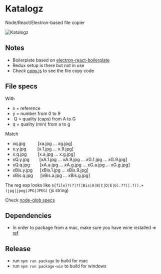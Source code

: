 # Katalogz
Node/React/Electron-based file copier

![Katalogz](https://github.com/lhache/katalogz/blob/master/images/readme_screenshot.png|alt=katalogz)

## Notes
* Boilerplate based on [electron-react-boilerplate](https://github.com/chentsulin/react-electron-boilerplate)
* Redux setup is there but not in use
* Check [copy.js](https://github.com/lhache/katalogz/blob/master/app/scripts/copy.js) to see the file copy code

## File specs

With
* x = reference 
* y = number from 0 to 9
*  Q = quality (caps) from A to G
* q = quality (min) from a to g

Match
* xq.jpg          [xa.jpg ... xg.jpg]
* x.y.jpg         [x.1.jpg ... x.9.jpg]
* x.q.jpg         [x.a.jpg ... x.g.jpg]
* xQ.y.jpg        [xA.1.jpg ... xA.9.jpg ... xG.1.jpg ... xG.9.jpg]
* xQ.q.jpg        [xA.a.jpg ... xA.g.jpg ... xG.a.jpg ... xG.g.jpg]
* xBis.y.jpg      [xBis.1.jpg ... xBis.9.jpg]
* xBis.q.jpg      [xBis.a.jpg ... xBis.g.jpg]

The reg exp looks like `${file}?(?|?(|Bis|A|B|C|D|E|G).??(|.?)).+(jpg|jpeg|JPG|JPEG)` (js string)

Check [node-glob specs](https://github.com/isaacs/node-glob)

## Dependencies
- In order to package from a mac, make sure you have wine installed => [ref](https://github.com/electron-userland/electron-builder/wiki/Multi-Platform-Build)

## Release
* run `npm run package` to build for mac
* run `npm run package-win` to build for windows
